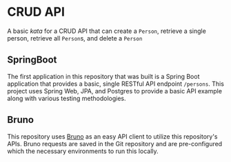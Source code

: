 # CRUD API

A basic *kata* for a CRUD API that can create a `Person`, retrieve a single person, retrieve all `Person`s, and delete a `Person`

## SpringBoot

The first application in this repository that was built is a Spring Boot application that provides a basic, single RESTful API endpoint `/persons`.  This project uses Spring Web, JPA, and Postgres to provide a basic API example along with various testing methodologies. 

## Bruno

This repository uses [Bruno](https://www.usebruno.com/) as an easy API client to utilize this repository's APIs.  Bruno requests are saved in the Git repository and are pre-configured which the necessary environments to run this locally. 